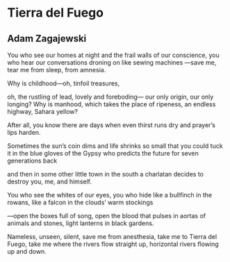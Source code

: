 # Tierra del Fuego
## Adam Zagajewski
You who see our homes at night
and the frail walls of our conscience,
you who hear our conversations
droning on like sewing machines
—save me, tear me from sleep,
from amnesia.

Why is childhood—oh, tinfoil treasures,

oh, the rustling of lead, lovely and foreboding—
our only origin, our only longing?
Why is manhood, which takes the place of ripeness,
an endless highway,
Sahara yellow?

After all, you know there are days
when even thirst runs dry
and prayer’s lips harden.

Sometimes the sun’s coin dims
and life shrinks so small
that you could tuck it
in the blue gloves of the Gypsy
who predicts the future
for seven generations back

and then in some other little town
in the south a charlatan
decides to destroy you,
me, and himself.

You who see the whites of our eyes,
you who hide like a bullfinch
in the rowans,
like a falcon
in the clouds’ warm stockings

—open the boxes full of song,
open the blood that pulses in aortas
of animals and stones,
light lanterns in black gardens.

Nameless, unseen, silent,
save me from anesthesia,
take me to Tierra del Fuego,
take me where the rivers
flow straight up, horizontal rivers
flowing up and down.